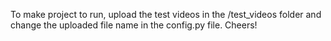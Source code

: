 To make project to run, upload the test videos in the /test_videos folder and change the uploaded file name in the config.py file. Cheers!

